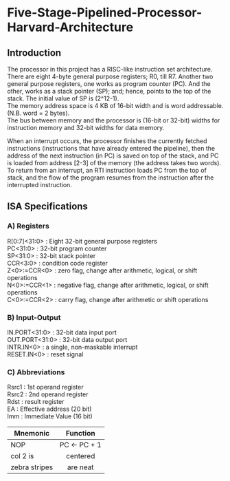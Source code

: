 # Five-Stage-Pipelined-Processor-Harvard-Architecture 
## Introduction
The processor in this project has a RISC-like instruction set architecture.  
There are eight 4-byte general purpose registers; R0, till R7. Another two general purpose registers, one works as program
counter (PC). And the other, works as a stack pointer (SP); and; hence, points to the top of the
stack. The initial value of SP is (2^12-1).   
The memory address space is 4 KB of 16-bit width and is word addressable. (N.B. word = 2 bytes).   
The bus between memory and the processor is (16-bit or 32-bit) widths for instruction memory and 32-bit widths for data memory.  

When an interrupt occurs, the processor finishes the currently fetched instructions (instructions that
have already entered the pipeline), then the address of the next instruction (in PC) is saved on top of
the stack, and PC is loaded from address [2-3] of the memory (the address takes two words). To
return from an interrupt, an RTI instruction loads PC from the top of stack, and the flow of the
program resumes from the instruction after the interrupted instruction.  

## ISA Specifications
### A) Registers
R[0:7]<31:0> : Eight 32-bit general purpose registers  
PC<31:0>     : 32-bit program counter  
SP<31:0>     : 32-bit stack pointer  
CCR<3:0>     : condition code register  
Z<0>:=CCR<0> : zero flag, change after arithmetic, logical, or shift operations  
N<0>:=CCR<1> : negative flag, change after arithmetic, logical, or shift operations  
C<0>:=CCR<2> : carry flag, change after arithmetic or shift operations  

### B) Input-Output
IN.PORT<31:0>  : 32-bit data input port  
OUT.PORT<31:0> : 32-bit data output port  
INTR.IN<0>     : a single, non-maskable interrupt  
RESET.IN<0>    : reset signal  

### C) Abbreviations
Rsrc1 : 1st operand register  
Rsrc2 : 2nd operand register   
Rdst  : result register  
EA    : Effective address (20 bit)  
Imm   : Immediate Value (16 bit)  

| Mnemonic      | Function      | 
| ------------- |:-------------:| 
| NOP           |  PC ← PC + 1  |  
| col 2 is      | centered      | 
| zebra stripes | are neat      | 
